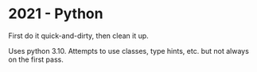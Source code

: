 # 2021 - Python

First do it quick-and-dirty, then clean it up.

Uses python 3.10. Attempts to use classes, type hints, etc. but not always on the first pass.
